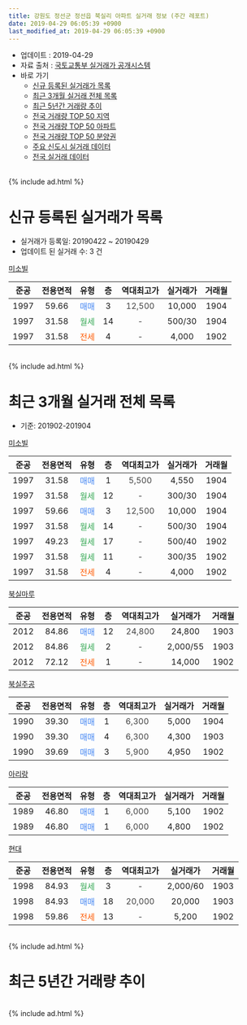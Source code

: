 ```yaml
---
title: 강원도 정선군 정선읍 북실리 아파트 실거래 정보 (주간 레포트)
date: 2019-04-29 06:05:39 +0900
last_modified_at: 2019-04-29 06:05:39 +0900
---
```


* 업데이트 : 2019-04-29
* 자료 출처 : [국토교통부 실거래가 공개시스템](http://rt.molit.go.kr)
* 바로 가기
    * [신규 등록된 실거래가 목록](#신규-등록된-실거래가-목록)
    * [최근 3개월 실거래 전체 목록](#최근-3개월-실거래-전체-목록)
    * [최근 5년간 거래량 추이](#최근-5년간-거래량-추이)
    * [전국 거래량 TOP 50 지역](https://inasie.github.io/apt-trade-info/최근-3개월-전국에서-가장-거래가-많이-발생한-지역)
    * [전국 거래량 TOP 50 아파트](https://inasie.github.io/apt-trade-info/최근-3개월-전국에서-가장-거래가-많이-발생한-아파트)
    * [전국 거래량 TOP 50 분양권](https://inasie.github.io/apt-trade-info/최근-3개월-전국에서-가장-거래가-많이-발생한-분양권)
    * [주요 신도시 실거래 데이터](https://inasie.github.io/apt-trade-info/주요-신도시)
    * [전국 실거래 데이터](https://inasie.github.io/apt-trade-info/전국)
<br>
{% include ad.html %}
<br>

# 신규 등록된 실거래가 목록
* 실거래가 등록일: 20190422 ~ 20190429
* 업데이트 된 실거래 수: 3 건


[미소빌](https://search.naver.com/search.naver?query=%EA%B0%95%EC%9B%90%EB%8F%84+%EC%A0%95%EC%84%A0%EA%B5%B0+%EC%A0%95%EC%84%A0%EC%9D%8D+%EB%B6%81%EC%8B%A4%EB%A6%AC+%EB%AF%B8%EC%86%8C%EB%B9%8C)

|준공|전용면적|유형|층|역대최고가|실거래가|거래월|
|:---:|:---:|:---:|:---:|:---:|:---:|:---:|
|1997|59.66|<span style="color:#4285f3">매매</span>|3|<span style="color:#444444">12,500</span>|10,000|1904|
|1997|31.58|<span style="color:#34a853">월세</span>|14|<span style="color:#444444">-</span>|500/30|1904|
|1997|31.58|<span style="color:#ff5a00">전세</span>|4|<span style="color:#444444">-</span>|4,000|1902|


<br>
{% include ad.html %}
<br>

# 최근 3개월 실거래 전체 목록
* 기준: 201902-201904


[미소빌](https://search.naver.com/search.naver?query=%EA%B0%95%EC%9B%90%EB%8F%84+%EC%A0%95%EC%84%A0%EA%B5%B0+%EC%A0%95%EC%84%A0%EC%9D%8D+%EB%B6%81%EC%8B%A4%EB%A6%AC+%EB%AF%B8%EC%86%8C%EB%B9%8C)

|준공|전용면적|유형|층|역대최고가|실거래가|거래월|
|:---:|:---:|:---:|:---:|:---:|:---:|:---:|
|1997|31.58|<span style="color:#4285f3">매매</span>|1|<span style="color:#444444">5,500</span>|4,550|1904|
|1997|31.58|<span style="color:#34a853">월세</span>|12|<span style="color:#444444">-</span>|300/30|1904|
|1997|59.66|<span style="color:#4285f3">매매</span>|3|<span style="color:#444444">12,500</span>|10,000|1904|
|1997|31.58|<span style="color:#34a853">월세</span>|14|<span style="color:#444444">-</span>|500/30|1904|
|1997|49.23|<span style="color:#34a853">월세</span>|17|<span style="color:#444444">-</span>|500/40|1902|
|1997|31.58|<span style="color:#34a853">월세</span>|11|<span style="color:#444444">-</span>|300/35|1902|
|1997|31.58|<span style="color:#ff5a00">전세</span>|4|<span style="color:#444444">-</span>|4,000|1902|

[북실마루](https://search.naver.com/search.naver?query=%EA%B0%95%EC%9B%90%EB%8F%84+%EC%A0%95%EC%84%A0%EA%B5%B0+%EC%A0%95%EC%84%A0%EC%9D%8D+%EB%B6%81%EC%8B%A4%EB%A6%AC+%EB%B6%81%EC%8B%A4%EB%A7%88%EB%A3%A8)

|준공|전용면적|유형|층|역대최고가|실거래가|거래월|
|:---:|:---:|:---:|:---:|:---:|:---:|:---:|
|2012|84.86|<span style="color:#4285f3">매매</span>|12|<span style="color:#444444">24,800</span>|24,800|1903|
|2012|84.86|<span style="color:#34a853">월세</span>|2|<span style="color:#444444">-</span>|2,000/55|1903|
|2012|72.12|<span style="color:#ff5a00">전세</span>|1|<span style="color:#444444">-</span>|14,000|1902|

[북실주공](https://search.naver.com/search.naver?query=%EA%B0%95%EC%9B%90%EB%8F%84+%EC%A0%95%EC%84%A0%EA%B5%B0+%EC%A0%95%EC%84%A0%EC%9D%8D+%EB%B6%81%EC%8B%A4%EB%A6%AC+%EB%B6%81%EC%8B%A4%EC%A3%BC%EA%B3%B5)

|준공|전용면적|유형|층|역대최고가|실거래가|거래월|
|:---:|:---:|:---:|:---:|:---:|:---:|:---:|
|1990|39.30|<span style="color:#4285f3">매매</span>|1|<span style="color:#444444">6,300</span>|5,000|1904|
|1990|39.30|<span style="color:#4285f3">매매</span>|4|<span style="color:#444444">6,300</span>|4,300|1903|
|1990|39.69|<span style="color:#4285f3">매매</span>|3|<span style="color:#444444">5,900</span>|4,950|1902|

[아리랑](https://search.naver.com/search.naver?query=%EA%B0%95%EC%9B%90%EB%8F%84+%EC%A0%95%EC%84%A0%EA%B5%B0+%EC%A0%95%EC%84%A0%EC%9D%8D+%EB%B6%81%EC%8B%A4%EB%A6%AC+%EC%95%84%EB%A6%AC%EB%9E%91)

|준공|전용면적|유형|층|역대최고가|실거래가|거래월|
|:---:|:---:|:---:|:---:|:---:|:---:|:---:|
|1989|46.80|<span style="color:#4285f3">매매</span>|1|<span style="color:#444444">6,000</span>|5,100|1902|
|1989|46.80|<span style="color:#4285f3">매매</span>|1|<span style="color:#444444">6,000</span>|4,800|1902|

[현대](https://search.naver.com/search.naver?query=%EA%B0%95%EC%9B%90%EB%8F%84+%EC%A0%95%EC%84%A0%EA%B5%B0+%EC%A0%95%EC%84%A0%EC%9D%8D+%EB%B6%81%EC%8B%A4%EB%A6%AC+%ED%98%84%EB%8C%80)

|준공|전용면적|유형|층|역대최고가|실거래가|거래월|
|:---:|:---:|:---:|:---:|:---:|:---:|:---:|
|1998|84.93|<span style="color:#34a853">월세</span>|3|<span style="color:#444444">-</span>|2,000/60|1903|
|1998|84.93|<span style="color:#4285f3">매매</span>|18|<span style="color:#444444">20,000</span>|20,000|1903|
|1998|59.86|<span style="color:#ff5a00">전세</span>|13|<span style="color:#444444">-</span>|5,200|1902|


<br>
{% include ad.html %}
<br>

# 최근 5년간 거래량 추이


<div style="width:100%;">
    <canvas id="deal_progress" height="200"></canvas>
</div>

<script>
new Chart(document.getElementById("deal_progress"), {
    type: 'line',
    data: {
        labels: ['201404','201405','201406','201407','201408','201409','201410','201411','201412','201501','201502','201503','201504','201505','201506','201507','201508','201509','201510','201511','201512','201601','201602','201603','201604','201605','201606','201607','201608','201609','201610','201611','201612','201701','201702','201703','201704','201705','201706','201707','201708','201709','201710','201711','201712','201801','201802','201803','201804','201805','201806','201807','201808','201809','201810','201811','201812','201901','201902','201903','201904'],
        datasets: [{
            label: '매매',
            pointRadius: 1,
            data: [7, 5, 4, 9, 23, 13, 7, 9, 9, 18, 3, 9, 9, 6, 7, 4, 4, 3, 20, 8, 5, 7, 5, 7, 2, 5, 1, 3, 3, 1, 6, 7, 3, 2, 2, 9, 6, 5, 4, 4, 1, 6, 5, 6, 3, 0, 6, 5, 8, 4, 5, 4, 3, 4, 8, 5, 5, 4, 3, 3, 3],
            borderColor: "rgba(255, 201, 14, 1)",
            backgroundColor: "rgba(255, 201, 14, 0.5)",
            fill: false,
            lineTension: 0
        },{
            label: '전월세',
            pointRadius: 1,
            data: [0, 1, 2, 0, 2, 1, 1, 1, 1, 0, 0, 1, 4, 1, 1, 1, 0, 2, 0, 0, 1, 2, 2, 2, 1, 2, 1, 1, 0, 0, 2, 0, 1, 0, 3, 1, 2, 0, 1, 1, 1, 0, 1, 1, 1, 1, 2, 1, 0, 2, 1, 0, 2, 3, 1, 1, 1, 0, 5, 2, 2],
            borderColor: "rgba(0, 141, 185, 1)",
            backgroundColor: "rgba(0, 141, 185, 0.5)",
            fill: false,
            lineTension: 0
        }
        ]
    },
    options: {
        responsive: true,
        title: {
            display: false
        },
        tooltips: {
            mode: 'index',
            intersect: false
        },
        hover: {
            mode: 'nearest',
            intersect: true
        },
        scales: {
            xAxes: [{
                display: true,
                scaleLabel: {
                    display: true,
                    labelString: '년/월'
                }
            }],
            yAxes: [{
                display: true,
                ticks: {
                    suggestedMin: 0,
                },
                scaleLabel: {
                    display: true,
                    labelString: '실거래 수'
                }
            }]
        }
    }
});

</script>


<br>
{% include ad.html %}
<br>

